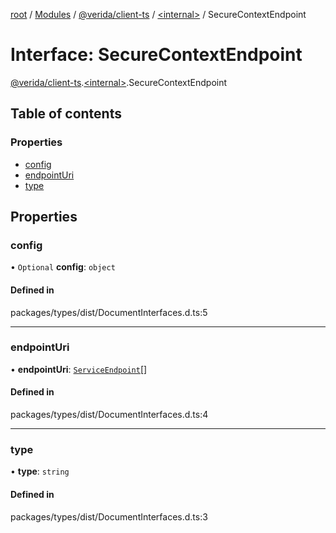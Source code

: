 [root](../README.md) / [Modules](../modules.md) / [@verida/client-ts](../modules/verida_client_ts.md) / [<internal\>](../modules/verida_client_ts._internal_.md) / SecureContextEndpoint

# Interface: SecureContextEndpoint

[@verida/client-ts](../modules/verida_client_ts.md).[<internal\>](../modules/verida_client_ts._internal_.md).SecureContextEndpoint

## Table of contents

### Properties

- [config](verida_client_ts._internal_.SecureContextEndpoint.md#config)
- [endpointUri](verida_client_ts._internal_.SecureContextEndpoint.md#endpointuri)
- [type](verida_client_ts._internal_.SecureContextEndpoint.md#type)

## Properties

### config

• `Optional` **config**: `object`

#### Defined in

packages/types/dist/DocumentInterfaces.d.ts:5

___

### endpointUri

• **endpointUri**: [`ServiceEndpoint`](../modules/verida_client_ts._internal_.md#serviceendpoint)[]

#### Defined in

packages/types/dist/DocumentInterfaces.d.ts:4

___

### type

• **type**: `string`

#### Defined in

packages/types/dist/DocumentInterfaces.d.ts:3
